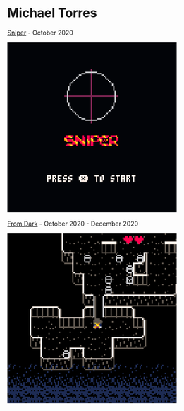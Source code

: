 # Michael Torres

[Sniper](/Sniper/sniper.html) - October 2020

![Sniper Preview](/Sniper/SniperPreview.gif)

[From Dark](/Fromdark/fromdarkp2.html) - October 2020 - December 2020

![From Dark](/Fromdark/fromdarkp2.gif)
